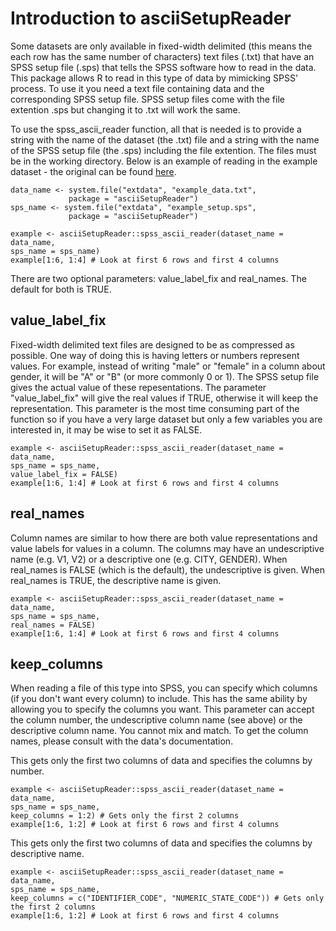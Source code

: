 # Introduction to asciiSetupReader

Some datasets are only available in fixed-width delimited  (this means the each row has the same number of characters) text files (.txt) that have an SPSS setup file (.sps) that tells the SPSS software how to read in the data. This package allows R to read in this type of data by mimicking SPSS' process. To use it you need a text file containing data and the corresponding SPSS setup file. SPSS setup files come with the file extention .sps but changing it to .txt will work the same.

To use the spss_ascii_reader function, all that is needed is to provide a string with the name of the dataset (the .txt) file and a string with the name of the SPSS setup file (the .sps) including the file extention. The files must be in the working directory. Below is an example of reading in the example dataset - the original can be found [here](https://www.icpsr.umich.edu/icpsrweb/NACJD/studies/9327?q=&restrictionType%5B0%5D=Public+Use&classification%5B0%5D=NACJD.IX.*&dataFormat%5B0%5D=SPSS).
```{r}
data_name <- system.file("extdata", "example_data.txt",
             package = "asciiSetupReader")
sps_name <- system.file("extdata", "example_setup.sps",
             package = "asciiSetupReader")

example <- asciiSetupReader::spss_ascii_reader(dataset_name = data_name,
sps_name = sps_name)
example[1:6, 1:4] # Look at first 6 rows and first 4 columns
```
There are two optional parameters: value_label_fix and real_names. The default for both is TRUE.

## value_label_fix
Fixed-width delimited text files are designed to be as compressed as possible. One way of doing this is having letters or numbers represent values. For example, instead of writing "male" or "female" in a column about gender, it will be "A" or "B" (or more commonly 0 or 1). The SPSS setup file gives the actual value of these repesentations. The parameter "value_label_fix" will give the real values if TRUE, otherwise it will keep the representation. This parameter is the most time consuming part of the function so if you have a very large dataset but only a few variables you are interested in, it may be wise to set it as FALSE.

```{r}
example <- asciiSetupReader::spss_ascii_reader(dataset_name = data_name,
sps_name = sps_name,
value_label_fix = FALSE)
example[1:6, 1:4] # Look at first 6 rows and first 4 columns
```

## real_names
Column names are similar to how there are both value representations and value labels for values in a column. The columns may have an undescriptive name (e.g. V1, V2) or a descriptive one (e.g. CITY, GENDER). When real_names is FALSE (which is the default), the undescriptive is given. When real_names is TRUE, the descriptive name is given.
```{r}
example <- asciiSetupReader::spss_ascii_reader(dataset_name = data_name,
sps_name = sps_name,
real_names = FALSE)
example[1:6, 1:4] # Look at first 6 rows and first 4 columns
```

## keep_columns
When reading a file of this type into SPSS, you can specify which columns (if you don't want every column) to include. This has the same ability by allowing you to specify the columns you want. This parameter can accept the column number, the undescriptive column name (see above) or the descriptive column name. You cannot mix and match. To get the column names, please consult with the data's documentation. 

This gets only the first two columns of data and specifies the columns by number. 
```{r}
example <- asciiSetupReader::spss_ascii_reader(dataset_name = data_name,
sps_name = sps_name, 
keep_columns = 1:2) # Gets only the first 2 columns
example[1:6, 1:2] # Look at first 6 rows and first 4 columns
```

This gets only the first two columns of data and specifies the columns by descriptive name. 
```{r}
example <- asciiSetupReader::spss_ascii_reader(dataset_name = data_name,
sps_name = sps_name, 
keep_columns = c("IDENTIFIER_CODE", "NUMERIC_STATE_CODE")) # Gets only the first 2 columns
example[1:6, 1:2] # Look at first 6 rows and first 4 columns
```
